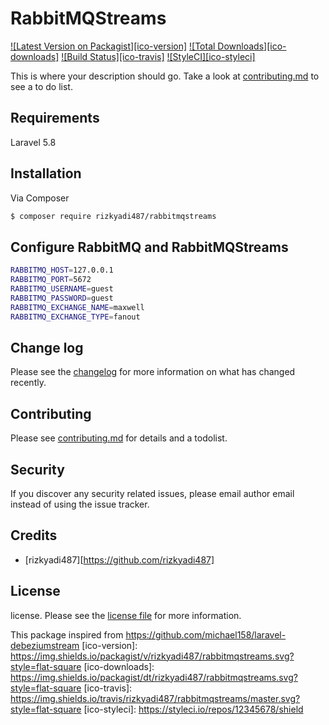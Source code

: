 # RabbitMQStreams

[![Latest Version on Packagist][ico-version]][link-packagist]
[![Total Downloads][ico-downloads]][link-downloads]
[![Build Status][ico-travis]][link-travis]
[![StyleCI][ico-styleci]][link-styleci]

This is where your description should go. Take a look at [contributing.md](contributing.md) to see a to do list.

## Requirements
Laravel 5.8

## Installation

Via Composer

``` bash
$ composer require rizkyadi487/rabbitmqstreams
```

## Configure RabbitMQ and RabbitMQStreams
``` bash
RABBITMQ_HOST=127.0.0.1
RABBITMQ_PORT=5672
RABBITMQ_USERNAME=guest
RABBITMQ_PASSWORD=guest
RABBITMQ_EXCHANGE_NAME=maxwell
RABBITMQ_EXCHANGE_TYPE=fanout


```

## Change log

Please see the [changelog](changelog.md) for more information on what has changed recently.

## Contributing

Please see [contributing.md](contributing.md) for details and a todolist.

## Security

If you discover any security related issues, please email author email instead of using the issue tracker.

## Credits

- [rizkyadi487][https://github.com/rizkyadi487]

## License

license. Please see the [license file](license.md) for more information.

This package inspired from https://github.com/michael158/laravel-debeziumstream
[ico-version]: https://img.shields.io/packagist/v/rizkyadi487/rabbitmqstreams.svg?style=flat-square
[ico-downloads]: https://img.shields.io/packagist/dt/rizkyadi487/rabbitmqstreams.svg?style=flat-square
[ico-travis]: https://img.shields.io/travis/rizkyadi487/rabbitmqstreams/master.svg?style=flat-square
[ico-styleci]: https://styleci.io/repos/12345678/shield

[link-packagist]: https://packagist.org/packages/rizkyadi487/rabbitmqstreams
[link-downloads]: https://packagist.org/packages/rizkyadi487/rabbitmqstreams
[link-travis]: https://travis-ci.org/rizkyadi487/rabbitmqstreams
[link-styleci]: https://styleci.io/repos/12345678
[link-author]: https://github.com/rizkyadi487
[link-contributors]: ../../contributors
